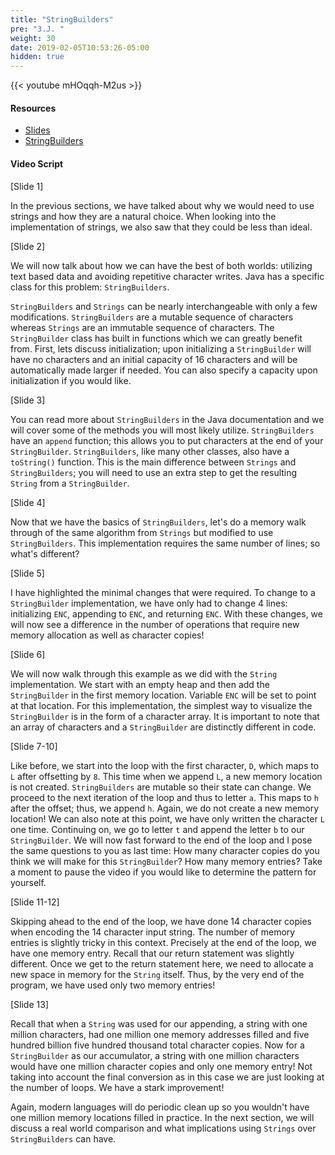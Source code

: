 ```yaml
---
title: "StringBuilders"
pre: "3.J. "
weight: 30
date: 2019-02-05T10:53:26-05:00
hidden: true
---
```


{{< youtube mHOqqh-M2us >}}

#### Resources

* <a href="slides" target="_blank">Slides</a>
* [StringBuilders](https://docs.oracle.com/javase/7/docs/api/java/lang/StringBuilder.html)

#### Video Script
[Slide 1]

In the previous sections, we have talked about why we would need to use strings and how they are a natural choice. When looking into the implementation of strings, we also saw that they could be less than ideal. 

[Slide 2]

We will now talk about how we can have the best of both worlds: utilizing text based data and avoiding repetitive character writes. Java has a specific class for this problem: `StringBuilders`.

`StringBuilders` and `Strings` can be nearly interchangeable with only a few modifications. `StringBuilders` are a mutable sequence of characters whereas `Strings` are an immutable sequence of characters. The `StringBuilder` class has built in functions which we can greatly benefit from. First, lets discuss initialization; upon initializing a `StringBuilder` will have no characters and an initial capacity of 16 characters and will be automatically made larger if needed. You can also specify a capacity upon initialization if you would like. 

[Slide 3]

You can read more about `StringBuilders` in the Java documentation and we will cover some of the methods you will most likely utilize. `StringBuilders` have an `append` function; this allows you to put characters at the end of your `StringBuilder`. `StringBuilders`, like many other classes, also have a `toString()` function. This is the main difference between `Strings` and `StringBuilders`; you will need to use an extra step to get the resulting `String` from a `StringBuilder`. 

[Slide 4]

Now that we have the basics of `StringBuilders`, let's do a memory walk through of the same algorithm from `Strings` but modified to use `StringBuilders`. This implementation requires the same number of lines; so what's different?

[Slide 5]

I have highlighted the minimal changes that were required. To change to a `StringBuilder` implementation, we have only had to change 4 lines: initializing `ENC`, appending to `ENC`, and returning `ENC`. With these changes, we will now see a difference in the number of operations that require new memory allocation as well as character copies!  

[Slide 6]

We will now walk through this example as we did with the `String` implementation. We start with an empty heap and then add the `StringBuilder` in the first memory location. Variable `ENC` will be set to point at that location. For this implementation, the simplest way to visualize the `StringBuilder` is in the form of a character array. It is important to note that an array of characters and a `StringBuilder` are distinctly different in code. 

[Slide 7-10]

Like before, we start into the loop with the first character, `D`, which maps to `L` after offsetting by `8`. This time when we append `L`, a new memory location is not created. `StringBuilders` are mutable so their state can change. We proceed to the next iteration of the loop and thus to letter `a`. This maps to `h` after the offset; thus, we append `h`. Again, we do not create a new memory location! We can also note at this point, we have only written the character `L` one time. Continuing on, we go to letter `t` and append the letter `b` to our `StringBuilder`. We will now fast forward to the end of the loop and I pose the same questions to you as last time: How many character copies do you think we will make for this `StringBuilder`? How many memory entries? Take a moment to pause the video if you would like to determine the pattern for yourself. 

[Slide 11-12]

Skipping ahead to the end of the loop, we have done 14 character copies when encoding the 14 character input string. The number of memory entries is slightly tricky in this context. Precisely at the end of the loop, we have one memory entry. Recall that our return statement was slightly different. Once we get to the return statement here, we need to allocate a new space in memory for the `String` itself. Thus, by the very end of the program, we have used only two memory entries! 

[Slide 13]

Recall that when a `String` was used for our appending, a string with one million characters, had one million one memory addresses filled and five hundred billion five hundred thousand total character copies. Now for a `StringBuilder` as our accumulator, a string with one million characters would have one million character copies and only one memory entry! Not taking into account the final conversion as in this case we are just looking at the number of loops. We have a stark improvement! 

Again, modern languages will do periodic clean up so you wouldn't have one million memory locations filled in practice. In the next section, we will discuss a real world comparison and what implications using `Strings` over `StringBuilders` can have. 
